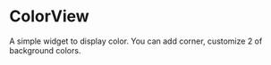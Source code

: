 # ColorView
A simple widget to display color. You can add corner, customize 2 of background colors.
